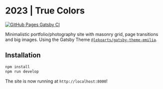 # 2023 | True Colors

[![GitHub Pages Gatsby CI](https://github.com/Retro90s/2023/actions/workflows/pages.yml/badge.svg)](https://github.com/Retro90s/2023/actions/workflows/pages.yml)

Minimalistic portfolio/photography site with masonry grid, page transitions and big images. Using the Gatsby Theme [`@lekoarts/gatsby-theme-emilia`](https://github.com/LekoArts/gatsby-themes/tree/main/themes/gatsby-theme-emilia).

## Installation

```sh
npm install
npm run develop
```

The site is now running at `http://localhost:8000`!
